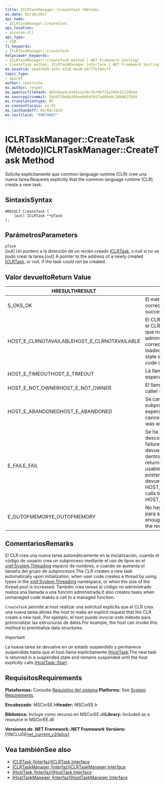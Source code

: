 ```yaml
---
title: ICLRTaskManager::CreateTask (Método)
ms.date: 03/30/2017
api_name:
- ICLRTaskManager.CreateTask
api_location:
- mscoree.dll
api_type:
- COM
f1_keywords:
- ICLRTaskManager::CreateTask
helpviewer_keywords:
- ICLRTaskManager::CreateTask method [.NET Framework hosting]
- CreateTask method, ICLRTaskManager interface [.NET Framework hosting]
ms.assetid: eea570d9-2e53-4320-9ea0-eb777bf9dcf3
topic_type:
- apiref
author: rpetrusha
ms.author: ronpet
ms.openlocfilehash: 8833daa9cd385a1a76c5b706f15a76bb15139b84
ms.sourcegitcommit: 5b6d778ebb269ee6684fb57ad69a8c28b06235b9
ms.translationtype: MT
ms.contentlocale: es-ES
ms.lasthandoff: 04/08/2019
ms.locfileid: "59079687"
---
```

# <a name="iclrtaskmanagercreatetask-method"></a><span data-ttu-id="3fcba-102">ICLRTaskManager::CreateTask (Método)</span><span class="sxs-lookup"><span data-stu-id="3fcba-102">ICLRTaskManager::CreateTask Method</span></span>
<span data-ttu-id="3fcba-103">Solicita explícitamente que common language runtime (CLR) cree una nueva tarea.</span><span class="sxs-lookup"><span data-stu-id="3fcba-103">Requests explicitly that the common language runtime (CLR) create a new task.</span></span>  
  
## <a name="syntax"></a><span data-ttu-id="3fcba-104">Sintaxis</span><span class="sxs-lookup"><span data-stu-id="3fcba-104">Syntax</span></span>  
  
```  
HRESULT CreateTask (  
    [out] ICLRTask **pTask  
);  
```  
  
## <a name="parameters"></a><span data-ttu-id="3fcba-105">Parámetros</span><span class="sxs-lookup"><span data-stu-id="3fcba-105">Parameters</span></span>  
 `pTask`  
 <span data-ttu-id="3fcba-106">[out] Un puntero a la dirección de un recién creado [ICLRTask](../../../../docs/framework/unmanaged-api/hosting/iclrtask-interface.md), o null si no se pudo crear la tarea.</span><span class="sxs-lookup"><span data-stu-id="3fcba-106">[out] A pointer to the address of a newly created [ICLRTask](../../../../docs/framework/unmanaged-api/hosting/iclrtask-interface.md), or null, if the task could not be created.</span></span>  
  
## <a name="return-value"></a><span data-ttu-id="3fcba-107">Valor devuelto</span><span class="sxs-lookup"><span data-stu-id="3fcba-107">Return Value</span></span>  
  
|<span data-ttu-id="3fcba-108">HRESULT</span><span class="sxs-lookup"><span data-stu-id="3fcba-108">HRESULT</span></span>|<span data-ttu-id="3fcba-109">Descripción</span><span class="sxs-lookup"><span data-stu-id="3fcba-109">Description</span></span>|  
|-------------|-----------------|  
|<span data-ttu-id="3fcba-110">S_OK</span><span class="sxs-lookup"><span data-stu-id="3fcba-110">S_OK</span></span>|<span data-ttu-id="3fcba-111">El método se devolvió correctamente.</span><span class="sxs-lookup"><span data-stu-id="3fcba-111">The method returned successfully.</span></span>|  
|<span data-ttu-id="3fcba-112">HOST_E_CLRNOTAVAILABLE</span><span class="sxs-lookup"><span data-stu-id="3fcba-112">HOST_E_CLRNOTAVAILABLE</span></span>|<span data-ttu-id="3fcba-113">El CLR no se ha cargado en un proceso o el CLR se encuentra en un estado en el que no se puede ejecutar código administrado o procesar la llamada correctamente.</span><span class="sxs-lookup"><span data-stu-id="3fcba-113">The CLR has not been loaded into a process, or the CLR is in a state in which it cannot run managed code or process the call successfully.</span></span>|  
|<span data-ttu-id="3fcba-114">HOST_E_TIMEOUT</span><span class="sxs-lookup"><span data-stu-id="3fcba-114">HOST_E_TIMEOUT</span></span>|<span data-ttu-id="3fcba-115">La llamada ha agotado el tiempo de espera.</span><span class="sxs-lookup"><span data-stu-id="3fcba-115">The call timed out.</span></span>|  
|<span data-ttu-id="3fcba-116">HOST_E_NOT_OWNER</span><span class="sxs-lookup"><span data-stu-id="3fcba-116">HOST_E_NOT_OWNER</span></span>|<span data-ttu-id="3fcba-117">El llamador no posee el bloqueo.</span><span class="sxs-lookup"><span data-stu-id="3fcba-117">The caller does not own the lock.</span></span>|  
|<span data-ttu-id="3fcba-118">HOST_E_ABANDONED</span><span class="sxs-lookup"><span data-stu-id="3fcba-118">HOST_E_ABANDONED</span></span>|<span data-ttu-id="3fcba-119">Se canceló un evento mientras un subproceso bloqueado o fibra estaba esperando en ella.</span><span class="sxs-lookup"><span data-stu-id="3fcba-119">An event was canceled while a blocked thread or fiber was waiting on it.</span></span>|  
|<span data-ttu-id="3fcba-120">E_FAIL</span><span class="sxs-lookup"><span data-stu-id="3fcba-120">E_FAIL</span></span>|<span data-ttu-id="3fcba-121">Se ha producido un error irrecuperable desconocido.</span><span class="sxs-lookup"><span data-stu-id="3fcba-121">An unknown catastrophic failure occurred.</span></span> <span data-ttu-id="3fcba-122">Cuando un método devuelve E_FAIL, CLR ya no es utilizable dentro del proceso.</span><span class="sxs-lookup"><span data-stu-id="3fcba-122">When a method returns E_FAIL, the CLR is no longer usable within the process.</span></span> <span data-ttu-id="3fcba-123">Las llamadas posteriores a métodos de hospedaje devuelven HOST_E_CLRNOTAVAILABLE.</span><span class="sxs-lookup"><span data-stu-id="3fcba-123">Subsequent calls to hosting methods return HOST_E_CLRNOTAVAILABLE.</span></span>|  
|<span data-ttu-id="3fcba-124">E_OUTOFMEMORY</span><span class="sxs-lookup"><span data-stu-id="3fcba-124">E_OUTOFMEMORY</span></span>|<span data-ttu-id="3fcba-125">No hay suficiente memoria disponible para asignar el recurso solicitado.</span><span class="sxs-lookup"><span data-stu-id="3fcba-125">Not enough memory is available to allocate the requested resource.</span></span>|  
  
## <a name="remarks"></a><span data-ttu-id="3fcba-126">Comentarios</span><span class="sxs-lookup"><span data-stu-id="3fcba-126">Remarks</span></span>  
 <span data-ttu-id="3fcba-127">El CLR crea una nueva tarea automáticamente en la inicialización, cuando el código de usuario crea un subproceso mediante el uso de tipos en el <xref:System.Threading> espacio de nombres, o cuando se aumenta el tamaño del grupo de subprocesos.</span><span class="sxs-lookup"><span data-stu-id="3fcba-127">The CLR creates a new task automatically upon initialization, when user code creates a thread by using types in the <xref:System.Threading> namespace, or when the size of the thread pool is increased.</span></span> <span data-ttu-id="3fcba-128">También crea tareas al código no administrado realiza una llamada a una función administrada.</span><span class="sxs-lookup"><span data-stu-id="3fcba-128">It also creates tasks when unmanaged code makes a call to a managed function.</span></span>  
  
 `CreateTask` <span data-ttu-id="3fcba-129">permite al host realizar una solicitud explícita que el CLR crea una nueva tarea.</span><span class="sxs-lookup"><span data-stu-id="3fcba-129">allows the host to make an explicit request that the CLR create a new task.</span></span> <span data-ttu-id="3fcba-130">Por ejemplo, el host puede invocar este método para preinicializar las estructuras de datos.</span><span class="sxs-lookup"><span data-stu-id="3fcba-130">For example, the host can invoke this method to preinitialize data structures.</span></span>  
  
> [!IMPORTANT]
>  <span data-ttu-id="3fcba-131">La nueva tarea se devuelve en un estado suspendido y permanece suspendida hasta que el host llama explícitamente [IHostTask](../../../../docs/framework/unmanaged-api/hosting/ihosttask-start-method.md).</span><span class="sxs-lookup"><span data-stu-id="3fcba-131">The new task is returned in a suspended state and remains suspended until the host explicitly calls [IHostTask::Start](../../../../docs/framework/unmanaged-api/hosting/ihosttask-start-method.md).</span></span>  
  
## <a name="requirements"></a><span data-ttu-id="3fcba-132">Requisitos</span><span class="sxs-lookup"><span data-stu-id="3fcba-132">Requirements</span></span>  
 <span data-ttu-id="3fcba-133">**Plataformas:** Consulte [Requisitos del sistema](../../../../docs/framework/get-started/system-requirements.md).</span><span class="sxs-lookup"><span data-stu-id="3fcba-133">**Platforms:** See [System Requirements](../../../../docs/framework/get-started/system-requirements.md).</span></span>  
  
 <span data-ttu-id="3fcba-134">**Encabezado**: MSCorEE.h</span><span class="sxs-lookup"><span data-stu-id="3fcba-134">**Header:** MSCorEE.h</span></span>  
  
 <span data-ttu-id="3fcba-135">**Biblioteca:** Incluye como recurso en MSCorEE.dll</span><span class="sxs-lookup"><span data-stu-id="3fcba-135">**Library:** Included as a resource in MSCorEE.dll</span></span>  
  
 **<span data-ttu-id="3fcba-136">Versiones de .NET Framework:</span><span class="sxs-lookup"><span data-stu-id="3fcba-136">.NET Framework Versions:</span></span>** [!INCLUDE[net_current_v20plus](../../../../includes/net-current-v20plus-md.md)]  
  
## <a name="see-also"></a><span data-ttu-id="3fcba-137">Vea también</span><span class="sxs-lookup"><span data-stu-id="3fcba-137">See also</span></span>

- [<span data-ttu-id="3fcba-138">ICLRTask (Interfaz)</span><span class="sxs-lookup"><span data-stu-id="3fcba-138">ICLRTask Interface</span></span>](../../../../docs/framework/unmanaged-api/hosting/iclrtask-interface.md)
- [<span data-ttu-id="3fcba-139">ICLRTaskManager (Interfaz)</span><span class="sxs-lookup"><span data-stu-id="3fcba-139">ICLRTaskManager Interface</span></span>](../../../../docs/framework/unmanaged-api/hosting/iclrtaskmanager-interface.md)
- [<span data-ttu-id="3fcba-140">IHostTask (Interfaz)</span><span class="sxs-lookup"><span data-stu-id="3fcba-140">IHostTask Interface</span></span>](../../../../docs/framework/unmanaged-api/hosting/ihosttask-interface.md)
- [<span data-ttu-id="3fcba-141">IHostTaskManager (Interfaz)</span><span class="sxs-lookup"><span data-stu-id="3fcba-141">IHostTaskManager Interface</span></span>](../../../../docs/framework/unmanaged-api/hosting/ihosttaskmanager-interface.md)
